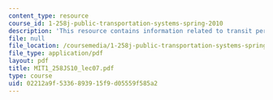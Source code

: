 ```yaml
---
content_type: resource
course_id: 1-258j-public-transportation-systems-spring-2010
description: 'This resource contains information related to transit performance measurement. '
file: null
file_location: /coursemedia/1-258j-public-transportation-systems-spring-2010/02212a9f5336893915f9d05559f585a2_MIT1_258JS10_lec07.pdf
file_type: application/pdf
layout: pdf
title: MIT1_258JS10_lec07.pdf
type: course
uid: 02212a9f-5336-8939-15f9-d05559f585a2
---
```

